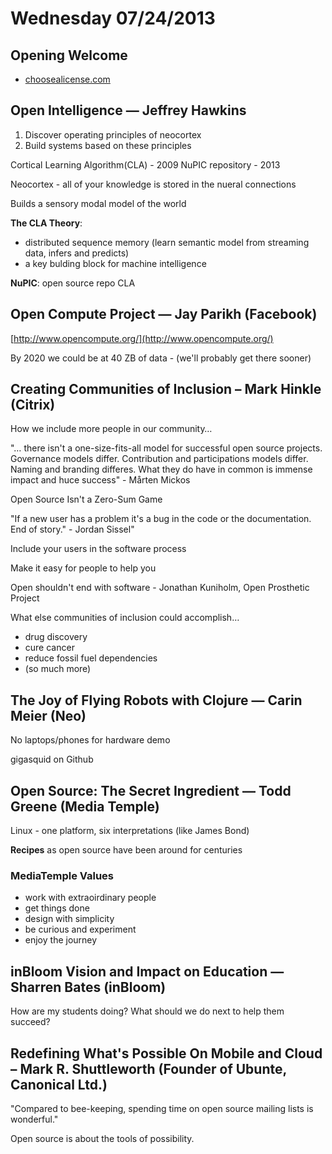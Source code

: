 # Wednesday 07/24/2013

## Opening Welcome

- [choosealicense.com](choosealicense.com)

## Open Intelligence — Jeffrey Hawkins

1. Discover operating principles of neocortex
2. Build systems based on these principles


Cortical Learning Algorithm(CLA) - 2009
NuPIC repository - 2013

Neocortex - all of your knowledge is stored in the nueral connections

Builds a sensory modal model of the world

**The CLA Theory**: 
- distributed sequence memory (learn semantic model from streaming data, infers and predicts)
- a key bulding block for machine intelligence

**NuPIC**: open source repo CLA


## Open Compute Project — Jay Parikh (Facebook)

[http://www.opencompute.org/](http://www.opencompute.org/)

By 2020 we could be at 40 ZB of data - (we'll probably get there sooner)

## Creating Communities of Inclusion – Mark Hinkle (Citrix)

How we include more people in our community…

"… there isn't a one-size-fits-all model for successful open source projects. Governance models differ. Contribution and participations models differ. Naming and branding differes. What they do have in common is immense impact and huce success" - Mårten Mickos

Open Source Isn't a Zero-Sum Game

"If a new user has a problem it's a bug in the code or the documentation. End of story." - Jordan Sissel"

Include your users in the software process

Make it easy for people to help you

Open shouldn't end with software 
	- Jonathan Kuniholm, Open Prosthetic Project
	
What else communities of inclusion could accomplish…
- drug discovery
- cure cancer
- reduce fossil fuel dependencies
- (so much more)


## The Joy of Flying Robots with Clojure — Carin Meier (Neo)

No laptops/phones for hardware demo

gigasquid on Github

## Open Source: The Secret Ingredient — Todd Greene (Media Temple)

Linux - one platform, six interpretations (like James Bond)

**Recipes** as open source have been around for centuries

### MediaTemple Values

- work with extraoirdinary people
- get things done
- design with simplicity
- be curious and experiment
- enjoy the journey


## inBloom Vision and Impact on Education — Sharren Bates (inBloom)

How are my students doing? What should we do next to help them succeed?

## Redefining What's Possible On Mobile and Cloud – Mark R. Shuttleworth (Founder of Ubunte, Canonical Ltd.)

"Compared to bee-keeping, spending time on open source mailing lists is wonderful."

Open source is about the tools of possibility.






